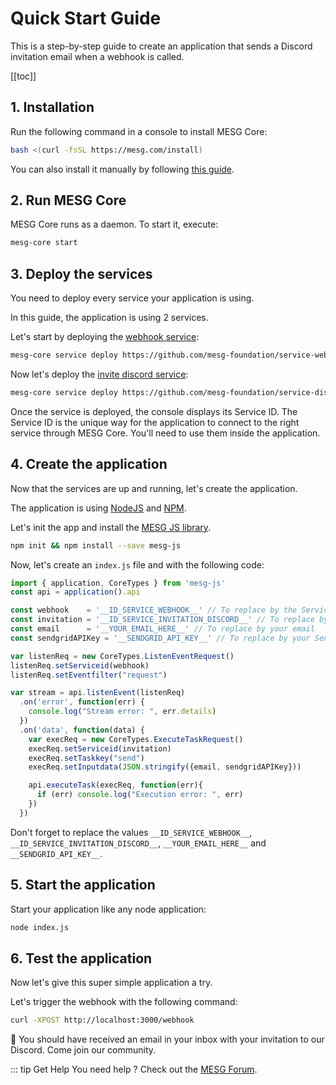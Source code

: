 # Quick Start Guide

This is a step-by-step guide to create an application that sends a Discord invitation email when a webhook is called.

[[toc]]

## 1. Installation

Run the following command in a console to install MESG Core:

```bash
bash <(curl -fsSL https://mesg.com/install)
```

You can also install it manually by following [this guide](./installation.html).

## 2. Run MESG Core

MESG Core runs as a daemon. To start it, execute:

```bash
mesg-core start
```

## 3. Deploy the services

You need to deploy every service your application is using.

In this guide, the application is using 2 services.

Let's start by deploying the [webhook service](https://github.com/mesg-foundation/service-webhook):

```bash
mesg-core service deploy https://github.com/mesg-foundation/service-webhook
```

Now let's deploy the [invite discord service](https://github.com/mesg-foundation/service-discord-invitation):

```bash
mesg-core service deploy https://github.com/mesg-foundation/service-discord-invitation
```

Once the service is deployed, the console displays its Service ID. The Service ID is the unique way for the application to connect to the right service through MESG Core. You'll need to use them inside the application.

## 4. Create the application

Now that the services are up and running, let's create the application.

The application is using [NodeJS](https://nodejs.org) and [NPM](https://www.npmjs.com/).

Let's init the app and install the [MESG JS library](https://www.npmjs.com/package/mesg-js).

```bash
npm init && npm install --save mesg-js
```

Now, let's create an `index.js` file and with the following code:

```javascript
import { application, CoreTypes } from 'mesg-js'
const api = application().api

const webhook    = '__ID_SERVICE_WEBHOOK__' // To replace by the Service ID of the Webhook service
const invitation = '__ID_SERVICE_INVITATION_DISCORD__' // To replace by the Service ID of the Invite Discord service
const email      = '__YOUR_EMAIL_HERE__' // To replace by your email
const sendgridAPIKey = '__SENDGRID_API_KEY__' // To replace by your SendGrid API key. See https://app.sendgrid.com/settings/api_keys

var listenReq = new CoreTypes.ListenEventRequest()
listenReq.setServiceid(webhook)
listenReq.setEventfilter("request")

var stream = api.listenEvent(listenReq)
  .on('error', function(err) {
    console.log("Stream error: ", err.details)
  })
  .on('data', function(data) {
    var execReq = new CoreTypes.ExecuteTaskRequest()
    execReq.setServiceid(invitation)
    execReq.setTaskkey("send")
    execReq.setInputdata(JSON.stringify({email, sendgridAPIKey}))

    api.executeTask(execReq, function(err){ 
      if (err) console.log("Execution error: ", err)
    })
  })
```

Don't forget to replace the values `__ID_SERVICE_WEBHOOK__`, `__ID_SERVICE_INVITATION_DISCORD__`, `__YOUR_EMAIL_HERE__` and `__SENDGRID_API_KEY__`.

## 5. Start the application

Start your application like any node application:

```bash
node index.js
```

## 6. Test the application

Now let's give this super simple application a try.

Let's trigger the webhook with the following command:

```bash
curl -XPOST http://localhost:3000/webhook
```

:tada: You should have received an email in your inbox with your invitation to our Discord. Come join our community.

::: tip Get Help
You need help ? Check out the <a href="https://forum.mesg.com" target="_blank">MESG Forum</a>.
